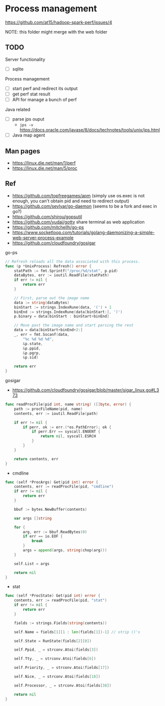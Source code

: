 # Process management

https://github.com/at15/hadoop-spark-perf/issues/4

NOTE: this folder might merge with the web folder

## TODO

Server functionality

- [ ] sqlite

Process management

- [ ] start perf and redirect its output
- [ ] get perf stat result
- [ ] API for manage a bunch of perf

Java related

- [ ] parse jps ouput
  - `jps -v` https://docs.oracle.com/javase/8/docs/technotes/tools/unix/jps.html
- [ ] Java map agent

## Man pages

- https://linux.die.net/man/1/perf
- https://linux.die.net/man/5/proc

## Ref

- https://github.com/topfreegames/apm    (simply use os.exec is not enough, you can't obtain pid and need to redirect output)
 - https://github.com/sevlyar/go-daemon  (seems to be a fork and exec in go?)
- https://github.com/shirou/gopsutil
- https://github.com/yudai/gotty share terminal as web application
- https://github.com/mitchellh/go-ps
- https://www.socketloop.com/tutorials/golang-daemonizing-a-simple-web-server-process-example
- https://github.com/cloudfoundry/gosigar

go-ps

````go
// Refresh reloads all the data associated with this process.
func (p *UnixProcess) Refresh() error {
	statPath := fmt.Sprintf("/proc/%d/stat", p.pid)
	dataBytes, err := ioutil.ReadFile(statPath)
	if err != nil {
		return err
	}

	// First, parse out the image name
	data := string(dataBytes)
	binStart := strings.IndexRune(data, '(') + 1
	binEnd := strings.IndexRune(data[binStart:], ')')
	p.binary = data[binStart : binStart+binEnd]

	// Move past the image name and start parsing the rest
	data = data[binStart+binEnd+2:]
	_, err = fmt.Sscanf(data,
		"%c %d %d %d",
		&p.state,
		&p.ppid,
		&p.pgrp,
		&p.sid)

	return err
}
````

gosigar

- https://github.com/cloudfoundry/gosigar/blob/master/sigar_linux.go#L373

````go
func readProcFile(pid int, name string) ([]byte, error) {
	path := procFileName(pid, name)
	contents, err := ioutil.ReadFile(path)

	if err != nil {
		if perr, ok := err.(*os.PathError); ok {
			if perr.Err == syscall.ENOENT {
				return nil, syscall.ESRCH
			}
		}
	}

	return contents, err
}
````
- cmdline

````go
func (self *ProcArgs) Get(pid int) error {
	contents, err := readProcFile(pid, "cmdline")
	if err != nil {
		return err
	}

	bbuf := bytes.NewBuffer(contents)

	var args []string

	for {
		arg, err := bbuf.ReadBytes(0)
		if err == io.EOF {
			break
		}
		args = append(args, string(chop(arg)))
	}

	self.List = args

	return nil
}
````

- stat

````go
func (self *ProcState) Get(pid int) error {
	contents, err := readProcFile(pid, "stat")
	if err != nil {
		return err
	}

	fields := strings.Fields(string(contents))

	self.Name = fields[1][1 : len(fields[1])-1] // strip ()'s

	self.State = RunState(fields[2][0])

	self.Ppid, _ = strconv.Atoi(fields[3])

	self.Tty, _ = strconv.Atoi(fields[6])

	self.Priority, _ = strconv.Atoi(fields[17])

	self.Nice, _ = strconv.Atoi(fields[18])

	self.Processor, _ = strconv.Atoi(fields[38])

	return nil
}
````

